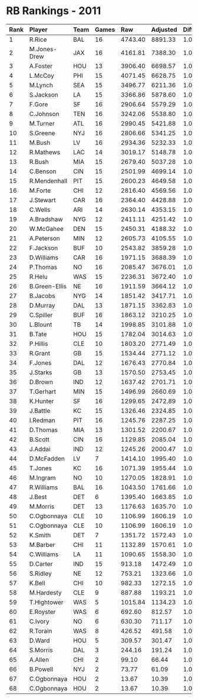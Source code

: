# RB Rankings - 2011

| Rank | Player        | Team | Games | Raw     | Adjusted | Difficulty | Avg/Game | Typical | Consistency | Trend    |
| :----| :-------------| :----| :-----| :-------| :--------| :----------| :--------| :-------| :-----------| :--------|
| 1    | R.Rice        | BAL  | 16    | 4743.40 | 8891.33  | 1.000      | 555.71   | 559.42  | 8/1/7       | +65.8%   |
| 2    | M.Jones-Drew  | JAX  | 16    | 4161.81 | 7388.30  | 1.000      | 461.77   | 460.19  | 7/2/7       | +63.4%   |
| 3    | A.Foster      | HOU  | 13    | 3906.40 | 6698.57  | 1.000      | 515.27   | 512.92  | 4/4/5       | +58.5%   |
| 4    | L.McCoy       | PHI  | 15    | 4071.45 | 6628.75  | 1.000      | 441.92   | 457.81  | 7/2/6       | +67.1%   |
| 5    | M.Lynch       | SEA  | 15    | 3496.77 | 6211.36  | 1.000      | 414.09   | 393.55  | 8/0/7       | +118.3%  |
| 6    | S.Jackson     | LA   | 15    | 3366.86 | 5878.60  | 1.000      | 391.91   | 389.72  | 6/1/8       | +127.9%  |
| 7    | F.Gore        | SF   | 16    | 2906.64 | 5579.29  | 1.000      | 348.71   | 359.98  | 8/1/7       | +127.3%  |
| 8    | C.Johnson     | TEN  | 16    | 3242.06 | 5538.80  | 1.000      | 346.18   | 353.49  | 8/1/7       | +77.8%   |
| 9    | M.Turner      | ATL  | 16    | 2990.45 | 5421.88  | 1.000      | 338.87   | 347.61  | 8/1/7       | +87.2%   |
| 10   | S.Greene      | NYJ  | 16    | 2806.66 | 5341.25  | 1.000      | 333.83   | 340.75  | 9/1/6       | +105.9%  |
| 11   | M.Bush        | LV   | 16    | 2934.36 | 5232.33  | 1.000      | 327.02   | 324.56  | 9/0/7       | +178.7%  |
| 12   | R.Mathews     | LAC  | 14    | 3019.17 | 5148.78  | 1.000      | 367.77   | 362.56  | 6/2/6       | +72.9%   |
| 13   | R.Bush        | MIA  | 15    | 2679.40 | 5037.28  | 1.000      | 335.82   | 319.39  | 6/0/9       | +98.9%   |
| 14   | C.Benson      | CIN  | 15    | 2501.99 | 4699.14  | 1.000      | 313.28   | 322.72  | 9/1/5       | +61.7%   |
| 15   | R.Mendenhall  | PIT  | 15    | 2600.23 | 4649.58  | 1.000      | 309.97   | 295.39  | 7/0/8       | +111.2%  |
| 16   | M.Forte       | CHI  | 12    | 2816.40 | 4569.56  | 1.000      | 380.80   | 392.00  | 5/1/6       | INACTIVE |
| 17   | J.Stewart     | CAR  | 16    | 2364.40 | 4428.88  | 1.000      | 276.80   | 277.65  | 5/4/7       | +55.9%   |
| 18   | C.Wells       | ARI  | 14    | 2630.14 | 4353.15  | 1.000      | 310.94   | 308.16  | 7/1/6       | +145.9%  |
| 19   | A.Bradshaw    | NYG  | 12    | 2411.11 | 4251.42  | 1.000      | 354.28   | 380.25  | 8/0/4       | +77.5%   |
| 20   | W.McGahee     | DEN  | 15    | 2450.31 | 4188.32  | 1.000      | 279.22   | 292.27  | 8/1/6       | +175.2%  |
| 21   | A.Peterson    | MIN  | 12    | 2605.73 | 4105.55  | 1.000      | 342.13   | 359.72  | 6/0/6       | +151.3%  |
| 22   | F.Jackson     | BUF  | 10    | 2543.82 | 3859.28  | 1.000      | 385.93   | 370.01  | 4/0/6       | INACTIVE |
| 23   | D.Williams    | CAR  | 16    | 1971.15 | 3688.39  | 1.000      | 230.52   | 245.20  | 10/1/5      | +91.5%   |
| 24   | P.Thomas      | NO   | 16    | 2085.47 | 3676.01  | 1.000      | 229.75   | 247.38  | 8/0/8       | +86.8%   |
| 25   | R.Helu        | WAS  | 15    | 2236.31 | 3672.40  | 1.000      | 244.83   | 253.37  | 10/1/4      | +373.5%  |
| 26   | B.Green-Ellis | NE   | 16    | 1911.59 | 3664.12  | 1.000      | 229.01   | 200.90  | 6/2/8       | +230.8%  |
| 27   | B.Jacobs      | NYG  | 14    | 1851.42 | 3417.71  | 1.000      | 244.12   | 218.35  | 8/1/5       | +176.0%  |
| 28   | D.Murray      | DAL  | 13    | 1871.15 | 3362.83  | 1.000      | 258.68   | 278.12  | 8/0/5       | INACTIVE |
| 29   | C.Spiller     | BUF  | 16    | 1863.12 | 3210.25  | 1.000      | 200.64   | 210.65  | 11/0/5      | +509.1%  |
| 30   | L.Blount      | TB   | 14    | 1998.85 | 3101.88  | 1.000      | 221.56   | 241.93  | 8/0/6       | +257.3%  |
| 31   | B.Tate        | HOU  | 15    | 1782.04 | 3014.63  | 1.000      | 200.98   | 188.49  | 7/0/8       | +198.9%  |
| 32   | P.Hillis      | CLE  | 10    | 1803.20 | 2771.49  | 1.000      | 277.15   | 263.55  | 4/1/5       | +141.0%  |
| 33   | R.Grant       | GB   | 15    | 1534.44 | 2771.12  | 1.000      | 184.74   | 187.63  | 10/0/5      | +145.8%  |
| 34   | F.Jones       | DAL  | 12    | 1676.43 | 2770.84  | 1.000      | 230.90   | 252.11  | 7/0/5       | +259.0%  |
| 35   | J.Starks      | GB   | 13    | 1570.50 | 2753.45  | 1.000      | 211.80   | 222.85  | 5/1/7       | +159.7%  |
| 36   | D.Brown       | IND  | 12    | 1637.42 | 2701.71  | 1.000      | 225.14   | 221.31  | 5/1/6       | +112.7%  |
| 37   | T.Gerhart     | MIN  | 15    | 1496.99 | 2660.69  | 1.000      | 177.38   | 173.29  | 9/0/6       | +730.9%  |
| 38   | K.Hunter      | SF   | 16    | 1299.65 | 2472.89  | 1.000      | 154.56   | 179.26  | 10/1/5      | +192.8%  |
| 39   | J.Battle      | KC   | 15    | 1326.46 | 2324.85  | 1.000      | 154.99   | 150.87  | 7/1/7       | +182.9%  |
| 40   | I.Redman      | PIT  | 16    | 1245.76 | 2287.25  | 1.000      | 142.95   | 126.53  | 8/1/7       | +215.2%  |
| 41   | D.Thomas      | MIA  | 13    | 1301.52 | 2200.67  | 1.000      | 169.28   | 151.38  | 7/0/6       | +188.5%  |
| 42   | B.Scott       | CIN  | 16    | 1129.85 | 2085.04  | 1.000      | 130.31   | 120.96  | 8/0/8       | +188.8%  |
| 43   | J.Addai       | IND  | 12    | 1245.26 | 2000.47  | 1.000      | 166.71   | 195.37  | 8/1/3       | +229.4%  |
| 44   | D.McFadden    | LV   | 7     | 1414.10 | 1995.40  | 1.000      | 285.06   | 318.17  | 5/0/2       | INACTIVE |
| 45   | T.Jones       | KC   | 16    | 1071.39 | 1955.44  | 1.000      | 122.22   | 117.52  | 6/2/8       | +226.9%  |
| 46   | M.Ingram      | NO   | 10    | 1270.05 | 1828.91  | 1.000      | 182.89   | 179.73  | 5/0/5       | INACTIVE |
| 47   | R.Williams    | BAL  | 16    | 1043.50 | 1761.66  | 1.000      | 110.10   | 121.85  | 10/0/6      | +140.1%  |
| 48   | J.Best        | DET  | 6     | 1395.40 | 1663.85  | 1.000      | 277.31   | 274.64  | 3/0/3       | INACTIVE |
| 49   | M.Morris      | DET  | 13    | 1176.63 | 1635.70  | 1.000      | 125.82   | 126.57  | 9/0/4       | +250.3%  |
| 50   | C.Ogbonnaya   | CLE  | 10    | 1106.99 | 1606.19  | 1.000      | 160.62   | 136.64  | 7/1/4       | +498.3%  |
| 51   | C.Ogbonnaya   | CLE  | 10    | 1106.99 | 1606.19  | 1.000      | 160.62   | 136.64  | 7/1/4       | +498.3%  |
| 52   | K.Smith       | DET  | 7     | 1351.72 | 1572.43  | 1.000      | 224.63   | 214.18  | 3/1/3       | +219.1%  |
| 53   | M.Barber      | CHI  | 11    | 1132.89 | 1570.61  | 1.000      | 142.78   | 142.37  | 7/1/3       | +147.8%  |
| 54   | C.Williams    | LA   | 11    | 1090.65 | 1558.30  | 1.000      | 141.66   | 128.90  | 6/1/4       | +291.6%  |
| 55   | D.Carter      | IND  | 15    | 913.18  | 1472.49  | 1.000      | 98.17    | 93.14   | 9/1/5       | +248.8%  |
| 56   | S.Ridley      | NE   | 12    | 753.21  | 1323.66  | 1.000      | 110.30   | 119.53  | 7/0/5       | +288.9%  |
| 57   | K.Bell        | CHI  | 10    | 982.33  | 1272.15  | 1.000      | 127.21   | 129.49  | 6/0/4       | +1578.5% |
| 58   | M.Hardesty    | CLE  | 9     | 887.88  | 1193.21  | 1.000      | 132.58   | 120.61  | 4/0/5       | +776.0%  |
| 59   | T.Hightower   | WAS  | 5     | 1015.84 | 1134.23  | 1.000      | 226.85   | 228.35  | 3/0/2       | INACTIVE |
| 60   | E.Royster     | WAS  | 6     | 692.60  | 812.57   | 1.000      | 135.43   | 154.08  | 4/0/2       | +692.4%  |
| 61   | C.Ivory       | NO   | 6     | 630.30  | 711.17   | 1.000      | 118.53   | 113.53  | 2/2/2       | +128.0%  |
| 62   | R.Torain      | WAS  | 8     | 426.52  | 491.58   | 1.000      | 61.45    | 69.62   | 6/0/2       | +170.2%  |
| 63   | D.Ward        | HOU  | 5     | 309.57  | 301.47   | 1.000      | 60.29    | 60.37   | 2/0/3       | N/A      |
| 64   | S.Morris      | DAL  | 3     | 244.16  | 191.24   | 1.000      | 63.75    | 63.75   | 1/1/1       | N/A      |
| 65   | A.Allen       | CHI  | 2     | 99.10   | 66.44    | 1.000      | 33.22    | 33.22   | 1/0/1       | N/A      |
| 66   | B.Powell      | NYJ  | 2     | 73.77   | 61.09    | 1.000      | 30.54    | 30.54   | 1/0/1       | INACTIVE |
| 67   | C.Ogbonnaya   | HOU  | 2     | 13.67   | 10.39    | 1.000      | 5.20     | 136.64  | 7/1/4       | +498.3%  |
| 68   | C.Ogbonnaya   | HOU  | 2     | 13.67   | 10.39    | 1.000      | 5.20     | 136.64  | 7/1/4       | +498.3%  |

